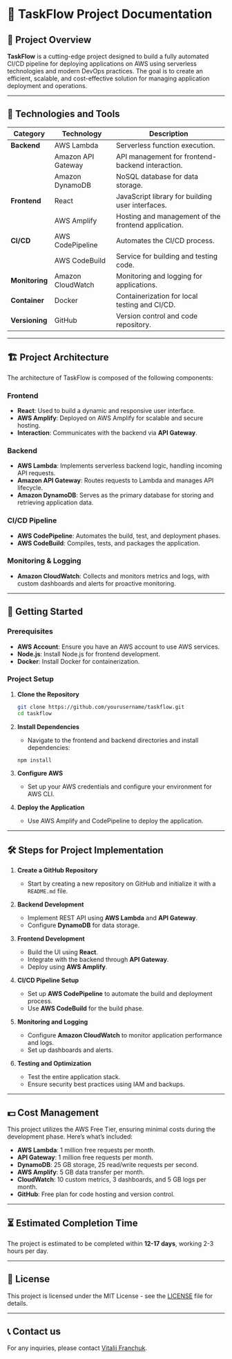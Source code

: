 # 🚀 TaskFlow Project Documentation

## 📝 Project Overview
**TaskFlow** is a cutting-edge project designed to build a fully automated CI/CD pipeline for deploying applications on AWS using serverless technologies and modern DevOps practices. The goal is to create an efficient, scalable, and cost-effective solution for managing application deployment and operations.

- - -

## 🔧 Technologies and Tools
| Category        | Technology                | Description                                                |
|-----------------|---------------------------|------------------------------------------------------------|
| **Backend**     | AWS Lambda                | Serverless function execution.                             |
|                 | Amazon API Gateway        | API management for frontend-backend interaction.           |
|                 | Amazon DynamoDB           | NoSQL database for data storage.                           |
| **Frontend**    | React                     | JavaScript library for building user interfaces.           |
|                 | AWS Amplify               | Hosting and management of the frontend application.        |
| **CI/CD**       | AWS CodePipeline          | Automates the CI/CD process.                               |
|                 | AWS CodeBuild             | Service for building and testing code.                     |
| **Monitoring**  | Amazon CloudWatch         | Monitoring and logging for applications.                   |
| **Container**   | Docker                    | Containerization for local testing and CI/CD.              |
| **Versioning**  | GitHub                    | Version control and code repository.                       |

---

## 🏗️ Project Architecture
The architecture of TaskFlow is composed of the following components:

### Frontend
- **React**: Used to build a dynamic and responsive user interface.
- **AWS Amplify**: Deployed on AWS Amplify for scalable and secure hosting.
- **Interaction**: Communicates with the backend via **API Gateway**.

### Backend
- **AWS Lambda**: Implements serverless backend logic, handling incoming API requests.
- **Amazon API Gateway**: Routes requests to Lambda and manages API lifecycle.
- **Amazon DynamoDB**: Serves as the primary database for storing and retrieving application data.

### CI/CD Pipeline
- **AWS CodePipeline**: Automates the build, test, and deployment phases.
- **AWS CodeBuild**: Compiles, tests, and packages the application.

### Monitoring & Logging
- **Amazon CloudWatch**: Collects and monitors metrics and logs, with custom dashboards and alerts for proactive monitoring.

---

## 🚀 Getting Started

### Prerequisites
- **AWS Account**: Ensure you have an AWS account to use AWS services.
- **Node.js**: Install Node.js for frontend development.
- **Docker**: Install Docker for containerization.

### Project Setup

1. **Clone the Repository**
    ```bash
    git clone https://github.com/yourusername/taskflow.git
    cd taskflow
    ```

2. **Install Dependencies**
    - Navigate to the frontend and backend directories and install dependencies:
    ```bash
    npm install
    ```

3. **Configure AWS**
    - Set up your AWS credentials and configure your environment for AWS CLI.

4. **Deploy the Application**
    - Use AWS Amplify and CodePipeline to deploy the application.

---

## 🛠️ Steps for Project Implementation

1. **Create a GitHub Repository**
   - Start by creating a new repository on GitHub and initialize it with a `README.md` file.

2. **Backend Development**
   - Implement REST API using **AWS Lambda** and **API Gateway**.
   - Configure **DynamoDB** for data storage.

3. **Frontend Development**
   - Build the UI using **React**.
   - Integrate with the backend through **API Gateway**.
   - Deploy using **AWS Amplify**.

4. **CI/CD Pipeline Setup**
   - Set up **AWS CodePipeline** to automate the build and deployment process.
   - Use **AWS CodeBuild** for the build phase.

5. **Monitoring and Logging**
   - Configure **Amazon CloudWatch** to monitor application performance and logs.
   - Set up dashboards and alerts.

6. **Testing and Optimization**
   - Test the entire application stack.
   - Ensure security best practices using IAM and backups.

---

## 💵 Cost Management
This project utilizes the AWS Free Tier, ensuring minimal costs during the development phase. Here’s what’s included:
- **AWS Lambda**: 1 million free requests per month.
- **API Gateway**: 1 million free requests per month.
- **DynamoDB**: 25 GB storage, 25 read/write requests per second.
- **AWS Amplify**: 5 GB data transfer per month.
- **CloudWatch**: 10 custom metrics, 3 dashboards, and 5 GB logs per month.
- **GitHub**: Free plan for code hosting and version control.

---

## ⏳ Estimated Completion Time
The project is estimated to be completed within **12-17 days**, working 2-3 hours per day.

---

## 📄 License
This project is licensed under the MIT License - see the [LICENSE](LICENSE) file for details.

---

## 📞 Contact us
For any inquiries, please contact [Vitalii Franchuk](mailto:pfranz55@gmail.com).

